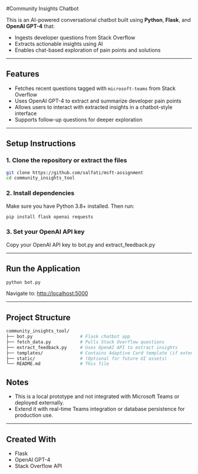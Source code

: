 #Community Insights Chatbot

This is an AI-powered conversational chatbot built using **Python**, **Flask**, and **OpenAI GPT-4** that:
- Ingests developer questions from Stack Overflow
- Extracts actionable insights using AI
- Enables chat-based exploration of pain points and solutions

---

## Features

- Fetches recent questions tagged with `microsoft-teams` from Stack Overflow
- Uses OpenAI GPT-4 to extract and summarize developer pain points
- Allows users to interact with extracted insights in a chatbot-style interface
- Supports follow-up questions for deeper exploration

---

## Setup Instructions

### 1. Clone the repository or extract the files

```bash
git clone https://github.com/salfati/msft-assignment
cd community_insights_tool
```

### 2. Install dependencies

Make sure you have Python 3.8+ installed. Then run:

```bash
pip install flask openai requests
```

### 3. Set your OpenAI API key

Copy your OpenAI API key to bot.py and extract_feedback.py


---

## Run the Application

```bash
python bot.py
```

Navigate to: [http://localhost:5000](http://localhost:5000)

---

## Project Structure

```bash
community_insights_tool/
├── bot.py                  # Flask chatbot app
├── fetch_data.py           # Pulls Stack Overflow questions
├── extract_feedback.py     # Uses OpenAI API to extract insights
├── templates/              # Contains Adaptive Card template (if extended)
├── static/                 # (Optional for future UI assets)
└── README.md               # This file
```


## Notes

- This is a local prototype and not integrated with Microsoft Teams or deployed externally.
- Extend it with real-time Teams integration or database persistence for production use.

---

## Created With

- Flask
- OpenAI GPT-4
- Stack Overflow API

